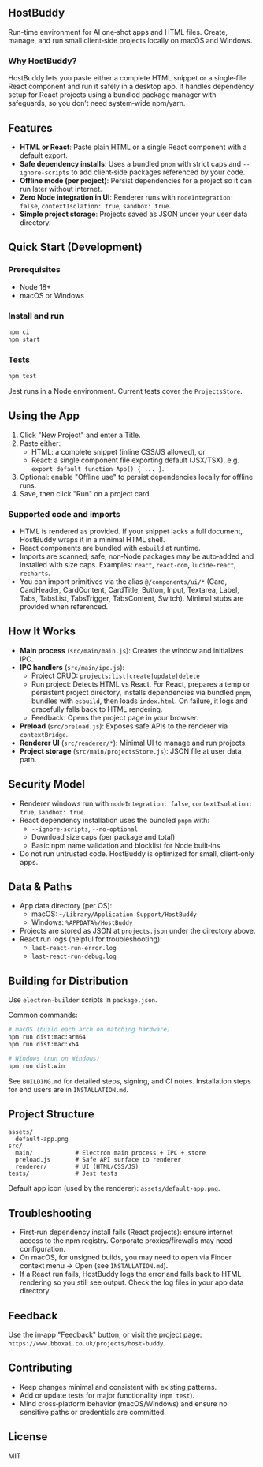 ## HostBuddy

Run-time environment for AI one‑shot apps and HTML files. Create, manage, and run small client‑side projects locally on macOS and Windows.

### Why HostBuddy?
HostBuddy lets you paste either a complete HTML snippet or a single‑file React component and run it safely in a desktop app. It handles dependency setup for React projects using a bundled package manager with safeguards, so you don’t need system‑wide npm/yarn.

## Features
- **HTML or React**: Paste plain HTML or a single React component with a default export.
- **Safe dependency installs**: Uses a bundled `pnpm` with strict caps and `--ignore-scripts` to add client‑side packages referenced by your code.
- **Offline mode (per project)**: Persist dependencies for a project so it can run later without internet.
- **Zero Node integration in UI**: Renderer runs with `nodeIntegration: false`, `contextIsolation: true`, `sandbox: true`.
- **Simple project storage**: Projects saved as JSON under your user data directory.

## Quick Start (Development)
### Prerequisites
- Node 18+
- macOS or Windows

### Install and run
```bash
npm ci
npm start
```

### Tests
```bash
npm test
```
Jest runs in a Node environment. Current tests cover the `ProjectsStore`.

## Using the App
1. Click "New Project" and enter a Title.
2. Paste either:
   - HTML: a complete snippet (inline CSS/JS allowed), or
   - React: a single component file exporting default (JSX/TSX), e.g. `export default function App() { ... }`.
3. Optional: enable "Offline use" to persist dependencies locally for offline runs.
4. Save, then click "Run" on a project card.

### Supported code and imports
- HTML is rendered as provided. If your snippet lacks a full document, HostBuddy wraps it in a minimal HTML shell.
- React components are bundled with `esbuild` at runtime.
- Imports are scanned; safe, non‑Node packages may be auto‑added and installed with size caps. Examples: `react`, `react-dom`, `lucide-react`, `recharts`.
- You can import primitives via the alias `@/components/ui/*` (Card, CardHeader, CardContent, CardTitle, Button, Input, Textarea, Label, Tabs, TabsList, TabsTrigger, TabsContent, Switch). Minimal stubs are provided when referenced.

## How It Works
- **Main process** (`src/main/main.js`): Creates the window and initializes IPC.
- **IPC handlers** (`src/main/ipc.js`):
  - Project CRUD: `projects:list|create|update|delete`
  - Run project: Detects HTML vs React. For React, prepares a temp or persistent project directory, installs dependencies via bundled `pnpm`, bundles with `esbuild`, then loads `index.html`. On failure, it logs and gracefully falls back to HTML rendering.
  - Feedback: Opens the project page in your browser.
- **Preload** (`src/preload.js`): Exposes safe APIs to the renderer via `contextBridge`.
- **Renderer UI** (`src/renderer/*`): Minimal UI to manage and run projects.
- **Project storage** (`src/main/projectsStore.js`): JSON file at user data path.

## Security Model
- Renderer windows run with `nodeIntegration: false`, `contextIsolation: true`, `sandbox: true`.
- React dependency installation uses the bundled `pnpm` with:
  - `--ignore-scripts`, `--no-optional`
  - Download size caps (per package and total)
  - Basic npm name validation and blocklist for Node built‑ins
- Do not run untrusted code. HostBuddy is optimized for small, client‑only apps.

## Data & Paths
- App data directory (per OS):
  - macOS: `~/Library/Application Support/HostBuddy`
  - Windows: `%APPDATA%/HostBuddy`
- Projects are stored as JSON at `projects.json` under the directory above.
- React run logs (helpful for troubleshooting):
  - `last-react-run-error.log`
  - `last-react-run-debug.log`

## Building for Distribution
Use `electron-builder` scripts in `package.json`.

Common commands:
```bash
# macOS (build each arch on matching hardware)
npm run dist:mac:arm64
npm run dist:mac:x64

# Windows (run on Windows)
npm run dist:win
```
See `BUILDING.md` for detailed steps, signing, and CI notes. Installation steps for end users are in `INSTALLATION.md`.

## Project Structure
```
assets/
  default-app.png
src/
  main/            # Electron main process + IPC + store
  preload.js       # Safe API surface to renderer
  renderer/        # UI (HTML/CSS/JS)
tests/             # Jest tests
```

Default app icon (used by the renderer): `assets/default-app.png`.

## Troubleshooting
- First‑run dependency install fails (React projects): ensure internet access to the npm registry. Corporate proxies/firewalls may need configuration.
- On macOS, for unsigned builds, you may need to open via Finder context menu → Open (see `INSTALLATION.md`).
- If a React run fails, HostBuddy logs the error and falls back to HTML rendering so you still see output. Check the log files in your app data directory.

## Feedback
Use the in‑app "Feedback" button, or visit the project page: `https://www.bboxai.co.uk/projects/host-buddy`.

## Contributing
- Keep changes minimal and consistent with existing patterns.
- Add or update tests for major functionality (`npm test`).
- Mind cross‑platform behavior (macOS/Windows) and ensure no sensitive paths or credentials are committed.

## License
MIT


